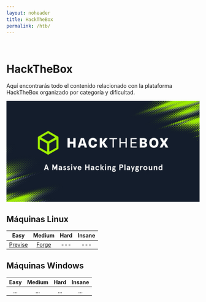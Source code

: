 ```yaml
---
layout: noheader
title: HackTheBox
permalink: /htb/
---
```


<br/>

# HackTheBox

Aquí encontrarás todo el contenido relacionado con la plataforma HackTheBox organizado por categoría y dificultad.

![HackTheBox](/assets/images/hackthebox/htb.jpg)


## Máquinas Linux

| Easy | Medium | Hard | Insane |
|:----:|:------:|:----:|:------:|
| [Previse](/htb/previse) | [Forge](/htb/forge) | --- | --- |

## Máquinas Windows

| Easy | Medium | Hard | Insane |
|:----:|:------:|:----:|:------:|
| ... | ... | ... | ... |